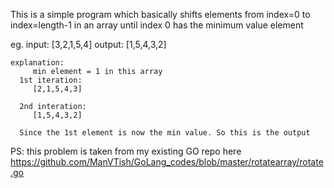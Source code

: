This is a simple program which basically shifts elements from index=0 to index=length-1 in an array until index 0 has the minimum value element

eg.  input:  [3,2,1,5,4]
     output: [1,5,4,3,2]

    explanation:
         min element = 1 in this array
      1st iteration:
         [2,1,5,4,3]
      
      2nd interation:
         [1,5,4,3,2]

      Since the 1st element is now the min value. So this is the output

PS: this problem is taken from my existing GO repo here https://github.com/ManVTish/GoLang_codes/blob/master/rotatearray/rotate.go